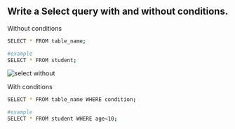 ## Write a Select query with and without conditions.

Without conditions

```bash
SELECT * FROM table_name;

#example
SELECT * FROM student;
```

![select without](https://github.com/CLiz17/schoolMockaroo/assets/68838221/40a3b953-dc3e-4166-8cb2-8678472ac75f)

With conditions

```bash
SELECT * FROM table_name WHERE condition;

#example
SELECT * FROM student WHERE age<10;
```
